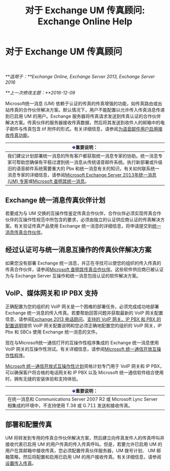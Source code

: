 ﻿---
title: '对于 Exchange UM 传真顾问: Exchange Online Help'
TOCTitle: 对于 Exchange UM 传真顾问
ms:assetid: 928a466d-cc0c-4160-bd4c-f0fc76b038d4
ms:mtpsurl: https://technet.microsoft.com/zh-cn/library/Ee364747(v=EXCHG.150)
ms:contentKeyID: 52061381
ms.date: 05/23/2018
mtps_version: v=EXCHG.150
ms.translationtype: MT
---

# 对于 Exchange UM 传真顾问

 

_**适用于：**Exchange Online, Exchange Server 2013, Exchange Server 2016_

_**上一次修改主题：**2016-12-09_

Microsoft统一消息 (UM) 依赖于认证的传真的传真增强的功能，如传真路由或出站传真的合作伙伴解决方案。默认情况下，用户不能配置以允许传入传真消息传递到已启用 UM 的用户。Exchange 服务器将传真请求发送到传真认证的合作伙伴解决方案。传真伙伴的服务器接收传真数据，然后将其发送到收件人的邮箱中的电子邮件与传真包含.tif 附件的形式。有关详细信息，请参阅[为语音邮件用户启用接收传真功能](enable-voice-mail-users-to-receive-faxes-exchange-2013-help.md)。

<table>
<thead>
<tr class="header">
<th><img src="images/Bb124558.important(EXCHG.150).gif" title="重要说明" alt="重要说明" />重要说明：</th>
</tr>
</thead>
<tbody>
<tr class="odd">
<td>我们建议计划部署统一消息的所有客户都获取统一消息专家的协助。统一消息专家可帮助您确保有平稳过渡到统一消息从传统语音邮件系统。执行新部署或升级旧的语音邮件系统需要重大的 Pbx 和统一消息有关的知识。有关如何联系统一消息专家的详细信息，请参阅<a href="http://go.microsoft.com/fwlink/p/?linkid=262708">Microsoft Exchange Server 2013年统一消息 (UM) 专家</a>或<a href="https://go.microsoft.com/fwlink/p/?linkid=261951">Microsoft 查明其统一消息</a>。</td>
</tr>
</tbody>
</table>


## Exchange 统一消息传真伙伴计划

若要成为与 UM 交换的互操作性鉴定传真合作伙伴，合作伙伴必须实现传真合作伙伴的互操作性规范中所包含的要求，必须由独立的认证供应商认证的传真解决方案。有关验证传真产品使用 Exchange 统一消息的详细信息，将申请提交到[统一消息传真合作伙伴](mailto:fax-part@microsoft.com)。

## 经过认证可与统一消息互操作的传真伙伴解决方案

如果您没有部署 Exchange 统一消息，并正在寻找可以使您的组织的传入传真的传真合作伙伴，请参阅[Microsoft 查明其传真合作伙伴](https://go.microsoft.com/fwlink/p/?linkid=190238)。这些软件供应商已被认证为与 Exchange Server 互操作和统一消息包括认证的软件解决方案。

## VoIP、媒体网关和 IP PBX 支持

正确配置为您的组织的 VoIP 网关是一个困难的部署任务，必须完成成功地部署 Exchange 统一消息的传入传真。若要帮助回答问题并获取最新的 VoIP 网关配置信息，请参阅[Exchange 2013 电话顾问](telephony-advisor-for-exchange-2013-exchange-2013-help.md)。[支持的 VoIP 网关、IP PBX 和 PBX 的配置说明](configuration-notes-for-supported-voip-gateways-ip-pbxs-and-pbxs-exchange-2013-help.md)提供 VoIP 网关配置说明和您必须正确地配置您的组织的 VoIP 网关，IP Pbx 和 SBCs 使用 Exchange 统一消息的文件。

现在与Microsoft统一通信打开的互操作性程序集成的 Exchange 统一消息使用 VoIP 网关的互操作性测试。有关详细信息，请参阅[Microsoft 统一通信开放互操作性程序](http://go.microsoft.com/fwlink/p/?linkid=140722)。

[Microsoft 统一通信开放式互操作性计划](http://go.microsoft.com/fwlink/p/?linkid=140722)资格计划专门用于 VoIP 网关和 IP PBX，可以确保客户将合格的电话网关和 IP PBX 以及 Microsoft 统一通信软件结合使用时，拥有无缝的安装体验和支持体验。

<table>
<thead>
<tr class="header">
<th><img src="images/Bb124558.important(EXCHG.150).gif" title="重要说明" alt="重要说明" />重要说明：</th>
</tr>
</thead>
<tbody>
<tr class="odd">
<td>在统一消息和 Communications Server 2007 R2 或 Microsoft Lync Server 相集成的环境中，不支持使用 T.38 或 G.711 发送和接收传真。</td>
</tr>
</tbody>
</table>


## 部署和配置传真

UM 将转发到专用的传真合作伙伴解决方案，然后建立向传真发件人的传真呼叫并接收代表已启用 UM 的用户传真的传入传真呼叫。但是，若要允许已启用 UM 的用户在其邮箱中接收传真，您必须配置传真伙伴服务器，UM 拨号计划、 UM 邮箱策略，然后将配置和启用已启用 UM 的用户接收传真。有关详细信息，请参阅[设置传入传真](setting-up-incoming-faxing-exchange-2013-help.md)。

